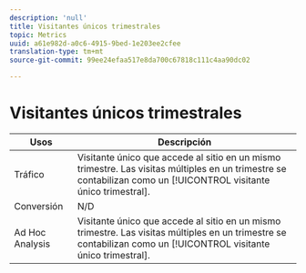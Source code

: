 ```yaml
---
description: 'null'
title: Visitantes únicos trimestrales
topic: Metrics
uuid: a61e982d-a0c6-4915-9bed-1e203ee2cfee
translation-type: tm+mt
source-git-commit: 99ee24efaa517e8da700c67818c111c4aa90dc02

---
```



# Visitantes únicos trimestrales

| Usos | Descripción |
|---|---|
| Tráfico | Visitante único que accede al sitio en un mismo trimestre. Las visitas múltiples en un trimestre se contabilizan como un [!UICONTROL visitante único trimestral]. |
| Conversión | N/D |
| Ad Hoc Analysis  | Visitante único que accede al sitio en un mismo trimestre. Las visitas múltiples en un trimestre se contabilizan como un [!UICONTROL visitante único trimestral]. |


